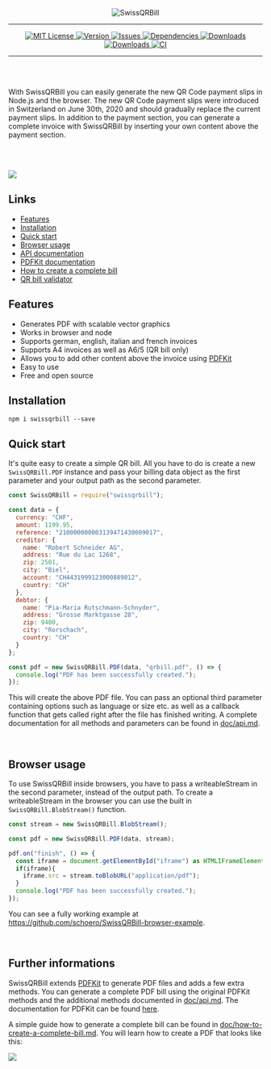 <div align="center">
  <img alt="SwissQRBill" src="https://raw.githubusercontent.com/schoero/SwissQRBill/master/assets/swissqrbill-logo.svg">
</div>

---
<div align="center">
  <a href="https://github.com/schoero/SwissQRBill/blob/master/LICENSE">
    <img alt="MIT License" src="https://img.shields.io/npm/l/swissqrbill?color=brightgreen&style=flat-square">
  </a>
  <a href="https://www.npmjs.com/package/swissqrbill">
    <img alt="Version" src="https://img.shields.io/npm/v/swissqrbill?color=brightgreen&style=flat-square">
  </a>
  <a href="https://github.com/schoero/SwissQRBill/issues">
    <img alt="Issues" src="https://img.shields.io/github/issues-raw/schoero/swissqrbill?style=flat-square">
  </a>
  <a href="https://www.npmjs.com/package/swissqrbill">
    <img alt="Dependencies" src="https://img.shields.io/david/schoero/swissqrbill?style=flat-square">
  </a>
  <a href="https://www.npmjs.com/package/swissqrbill">
    <img alt="Downloads" src="https://img.shields.io/npm/dw/swissqrbill?style=flat-square">
  </a>
  <a href="https://github.com/schoero/SwissQRBill/stargazers">
    <img alt="Downloads" src="https://img.shields.io/github/stars/schoero/SwissQRBill?color=brightgreen&style=flat-square">
  </a>
  <a href="https://github.com/schoero/SwissQRBill/actions?query=workflow%3ACI">
    <img alt="CI" src="https://img.shields.io/github/workflow/status/schoero/SwissQRBill/CI?style=flat-square">
  </a>
</div>

---

<br/>
<br/>

With SwissQRBill you can easily generate the new QR Code payment slips in Node.js and the browser. The new QR Code payment slips were introduced in Switzerland on June 30th, 2020 and should gradually replace the current payment slips. In addition to the payment section, you can generate a complete invoice with SwissQRBill by inserting your own content above the payment section.

<br/>
<br/>

[<img src="https://raw.githubusercontent.com/schoero/SwissQRBill/master/assets/qrbill.png">](https://github.com/schoero/SwissQRBill/blob/master/assets/qrbill.pdf)


## Links

 * [Features](#features)
 * [Installation](#installation)
 * [Quick start](#quick-start)
 * [Browser usage](#browser-usage)
 * [API documentation](https://github.com/schoero/SwissQRBill/blob/master/doc/api.md)
 * [PDFKit documentation](http://pdfkit.org/docs/getting_started.html)
 * [How to create a complete bill](https://github.com/schoero/SwissQRBill/blob/master/doc/how-to-create-a-complete-bill.md)
 * [QR bill validator](https://swiss-qr-invoice.org/validator/?lang=de)


## Features
 - Generates PDF with scalable vector graphics
 - Works in browser and node
 - Supports german, english, italian and french invoices
 - Supports A4 invoices as well as A6/5 (QR bill only)
 - Allows you to add other content above the invoice using [PDFKit](https://github.com/foliojs/pdfkit)
 - Easy to use
 - Free and open source


## Installation

```
npm i swissqrbill --save
```

## Quick start

It's quite easy to create a simple QR bill. All you have to do is create a new `SwissQRBill.PDF` instance and pass your billing data object as the first parameter and your output path as the second parameter.

```js
const SwissQRBill = require("swissqrbill");

const data = {
  currency: "CHF",
  amount: 1199.95,
  reference: "210000000003139471430009017",
  creditor: {
    name: "Robert Schneider AG",
    address: "Rue du Lac 1268",
    zip: 2501,
    city: "Biel",
    account: "CH4431999123000889012",
    country: "CH"
  },
  debtor: {
    name: "Pia-Maria Rutschmann-Schnyder",
    address: "Grosse Marktgasse 28",
    zip: 9400,
    city: "Rorschach",
    country: "CH"
  }
};

const pdf = new SwissQRBill.PDF(data, "qrbill.pdf", () => {
  console.log("PDF has been successfully created.");
});
```

This will create the above PDF file. You can pass an optional third parameter containing options such as language or size etc. as well as a callback function that gets called right after the file has finished writing.
A complete documentation for all methods and parameters can be found in [doc/api.md](https://github.com/schoero/SwissQRBill/blob/master/doc/api.md).

<br/>

## Browser usage

To use SwissQRBill inside browsers, you have to pass a writeableStream in the second parameter, instead of the output path. To create a writeableStream in the browser you can use the built in `SwissQRBill.BlobStream()` function.

```js
const stream = new SwissQRBill.BlobStream();

const pdf = new SwissQRBill.PDF(data, stream);

pdf.on("finish", () => {
  const iframe = document.getElementById("iframe") as HTMLIFrameElement;
  if(iframe){
    iframe.src = stream.toBlobURL("application/pdf");
  }
  console.log("PDF has been successfully created.");
});
```

You can see a fully working example at https://github.com/schoero/SwissQRBill-browser-example.

<br/>

## Further informations

SwissQRBill extends [PDFKit](https://github.com/foliojs/pdfkit) to generate PDF files and adds a few extra methods. You can generate a complete PDF bill using the original PDFKit methods and the additional methods documented in [doc/api.md](https://github.com/schoero/SwissQRBill/tree/master/doc/api.md#methods).
The documentation for PDFKit can be found [here](http://pdfkit.org/docs/getting_started.html).

A simple guide how to generate a complete bill can be found in [doc/how-to-create-a-complete-bill.md](https://github.com/schoero/SwissQRBill/blob/master/doc/how-to-create-a-complete-bill.md). You will learn how to create a PDF that looks like this:

[<img src="https://raw.githubusercontent.com/schoero/SwissQRBill/master/assets/complete-qr-bill.png">](https://github.com/schoero/SwissQRBill/tree/master/doc/how-to-create-a-complete-bill.md)